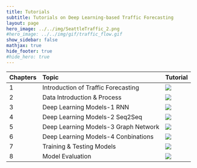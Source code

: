 ```yaml
---
title: Tutorials
subtitle: Tutorials on Deep Learning-based Traffic Forecasting
layout: page
hero_image: ../../img/SeattleTraffic_2.png
#hero_image: ../../img/gif/traffic_flow.gif
show_sidebar: false
mathjax: true
hide_footer: true
#hide_hero: true
---
```



|Chapters|Topic|Tutorial|
| --- |:---|:---|
|1|Introduction of Traffic Forecasting|[![](https://img.shields.io/badge/TRAFFIX-Tutorial_1-green?logo=GitHub&style=for-the-badge)](https://github.com/zhiyongc/TRAFFIX/blob/master/1_Introduction%20to%20Traffic%20Forecasting.ipynb)
|2|Data Introduction & Process |[![](https://img.shields.io/badge/TRAFFIX-Tutorial_2-green?logo=GitHub&style=for-the-badge)](https://github.com/zhiyongc/TRAFFIX/blob/master/2_Data%20Introduction%20%26%20Process.ipynb)|
|3|Deep Learning Models-1 RNN|![](https://img.shields.io/badge/TRAFFIX-Tutorial%203_Coming_Soon-blue)|
|4|Deep Learning Models-2 Seq2Seq|![](https://img.shields.io/badge/TRAFFIX-Tutorial%204_Coming_Soon-blue)|
|5|Deep Learning Models-3 Graph Network|![](https://img.shields.io/badge/TRAFFIX-Tutorial%205_Coming_Soon-blue)|
|6|Deep Learning Models-4 Conbinations|![](https://img.shields.io/badge/TRAFFIX-Tutorial%206_Coming_Soon-blue)|
|7|Training & Testing Models|![](https://img.shields.io/badge/TRAFFIX-Tutorial%207_Coming_Soon-blue)|
|8|Model Evaluation|![](https://img.shields.io/badge/TRAFFIX-Tutorial%208_Coming_Soon-blue)|

<!--- 
|Chapters| Topic|GitHub|NBViewer|CoLab|
| --- |:---|:---|:---|:---|
|1|Introduction of Traffic Forecasting|[![](https://img.shields.io/badge/TRAFFIX-Tutorial_1-green?logo=GitHub&style=for-the-badge)](https://github.com/zhiyongc/TRAFFIX/blob/master/1_Introduction%20to%20Traffic%20Forecasting.ipynb)|[![](https://img.shields.io/badge/TRAFFIX-Tutorial_1-green?logo=Jupyter&style=for-the-badge)](https://nbviewer.jupyter.org/github/zhiyongc/TRAFFIX/blob/master/1_Introduction%20to%20Traffic%20Forecasting.ipynb)|[![](https://img.shields.io/badge/TRAFFIX-Tutorial_1-green?logo=Google&style=for-the-badge)](https://colab.research.google.com/github/zhiyongc/TRAFFIX/blob/master/Run_Demo_Train_LSTM.ipynb)|
|2|Data Introduction & Process |![](https://img.shields.io/badge/TRAFFIX-Tutorial%202_Coming_Soon-blue)|||
|3|Deep Learning Models-1 RNN|![](https://img.shields.io/badge/TRAFFIX-Tutorial%203_Coming_Soon-blue)|||
|4|Deep Learning Models-2 Seq2Seq|![](https://img.shields.io/badge/TRAFFIX-Tutorial%204_Coming_Soon-blue)|||
|5|Deep Learning Models-3 Graph Network|![](https://img.shields.io/badge/TRAFFIX-Tutorial%205_Coming_Soon-blue)|||
|6|Deep Learning Models-4 Conbinations|![](https://img.shields.io/badge/TRAFFIX-Tutorial%206_Coming_Soon-blue)|||
|7|Training & Testing Models|![](https://img.shields.io/badge/TRAFFIX-Tutorial%207_Coming_Soon-blue)|||
|8|Model Evaluation|![](https://img.shields.io/badge/TRAFFIX-Tutorial%208_Coming_Soon-blue)|||
 --->
<!---
This is another sample page showing how a page can look without a sidebar. 

To hide the sidebar, set the show_sidebar to false in the page's frontmatter


```yml
title: Page without sidebar
subtitle: Demo page without the sidebar
layout: page
show_sidebar: false
```

<kbd>CTRL</kbd>+<kbd>Z</kbd>

[button url="http://www.google.com"]

[![Gem Version](https://badge.fury.io/rb/bulma-clean-theme.svg)](https://badge.fury.io/rb/bulma-clean-theme)


$$
\begin{equation*}
\mathbf{V}_1 \times \mathbf{V}_2 =  \begin{vmatrix}
\mathbf{i} & \mathbf{j} & \mathbf{k} \\
\frac{\partial X}{\partial u} &  \frac{\partial Y}{\partial u} & 0 \\
\frac{\partial X}{\partial v} &  \frac{\partial Y}{\partial v} & 0
\end{vmatrix}
\end{equation*}
$$

## Quarterly Results {.tabset .tabset-fade .tabset-pills}
### By Product

(tab content)

### By Region

(tab content)

--->